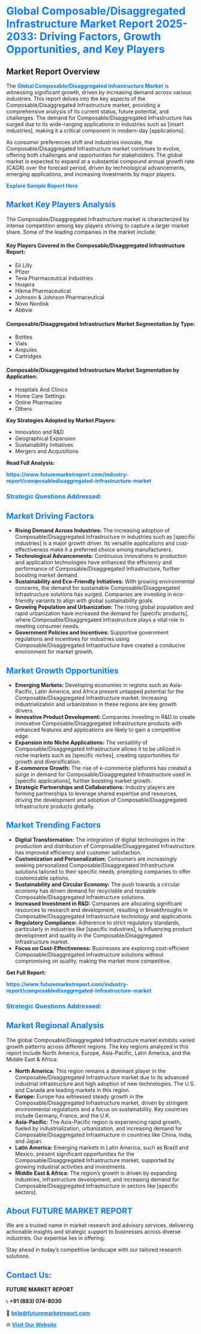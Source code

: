 <h1 style="color: #007BFF;">Global Composable/Disaggregated Infrastructure Market Report 2025-2033: Driving Factors, Growth Opportunities, and Key Players</h1>

<section id="overview">
<h2>Market Report Overview</h2>
<p>The <a href="https://www.futuremarketreport.com/industry-report/composabledisaggregated-infrastructure-market" style="color: #007BFF; text-decoration: none;"><strong>Global Composable/Disaggregated Infrastructure Market</strong></a> is witnessing significant growth, driven by increasing demand across various industries. This report delves into the key aspects of the Composable/Disaggregated Infrastructure market, providing a comprehensive analysis of its current status, future potential, and challenges. The demand for Composable/Disaggregated Infrastructure has surged due to its wide-ranging applications in industries such as [insert industries], making it a critical component in modern-day [applications].</p>
<p>As consumer preferences shift and industries innovate, the Composable/Disaggregated Infrastructure market continues to evolve, offering both challenges and opportunities for stakeholders. The global market is expected to expand at a substantial compound annual growth rate (CAGR) over the forecast period, driven by technological advancements, emerging applications, and increasing investments by major players.</p>
</section>

<section id="overview">
<p><a href="https://www.futuremarketreport.com/request-sample/reportId=34255" style="color: #007BFF; text-decoration: none;"><strong>Explore Sample Report Here</strong></a></p>
</section>

<section id="key-players">
<h2 style="color: #007BFF;">Market Key Players Analysis</h2>
<p>The Composable/Disaggregated Infrastructure market is characterized by intense competition among key players striving to capture a larger market share. Some of the leading companies in the market include:</p>
<h4>Key Players Covered in the Composable/Disaggregated Infrastructure Report:</h4>
<ul><li>Eli Lilly</li><li>Pfizer</li><li>Teva Pharmaceutical Industries</li><li>Hospira</li><li>Hikma Pharmaceutical</li><li>Johnson &amp; Johnson Pharmaceutical</li><li>Novo Nordisk</li><li>Abbvie</li></ul>
<h4>Composable/Disaggregated Infrastructure Market Segmentation by Type:</h4>
<ul><li>Bottles</li><li>Vials</li><li>Ampules</li><li>Cartridges</li></ul>

<h4>Composable/Disaggregated Infrastructure Market Segmentation by Application:</h4>
<ul><li>Hospitals And Clinics</li><li>Home Care Settings</li><li>Online Pharmacies</li><li>Others</li></ul>
<p><strong>Key Strategies Adopted by Market Players:</strong></p>
<ul>
<li>Innovation and R&D</li>
<li>Geographical Expansion</li>
<li>Sustainability Initiatives</li>
<li>Mergers and Acquisitions</li>
</ul>
</section>

<section>
<p><strong>Read Full Analysis: </strong></p><a href="https://www.futuremarketreport.com/industry-report/composabledisaggregated-infrastructure-market" style="color: #007BFF; text-decoration: none;"><strong>https://www.futuremarketreport.com/industry-report/composabledisaggregated-infrastructure-market</strong></a>
<h3 style="color: #007BFF;">Strategic Questions Addressed:</h3>
</section>

<section id="driving-factors">
<h2 style="color: #007BFF;">Market Driving Factors</h2>
<ul>
<li><strong>Rising Demand Across Industries:</strong> The increasing adoption of Composable/Disaggregated Infrastructure in industries such as [specific industries] is a major growth driver. Its versatile applications and cost-effectiveness make it a preferred choice among manufacturers.</li>
<li><strong>Technological Advancements:</strong> Continuous innovations in production and application technologies have enhanced the efficiency and performance of Composable/Disaggregated Infrastructure, further boosting market demand.</li>
<li><strong>Sustainability and Eco-Friendly Initiatives:</strong> With growing environmental concerns, the demand for sustainable Composable/Disaggregated Infrastructure solutions has surged. Companies are investing in eco-friendly variants to align with global sustainability goals.</li>
<li><strong>Growing Population and Urbanization:</strong> The rising global population and rapid urbanization have increased the demand for [specific products], where Composable/Disaggregated Infrastructure plays a vital role in meeting consumer needs.</li>
<li><strong>Government Policies and Incentives:</strong> Supportive government regulations and incentives for industries using Composable/Disaggregated Infrastructure have created a conducive environment for market growth.</li>
</ul>
</section>

<section id="growth-opportunities">
<h2 style="color: #007BFF;">Market Growth Opportunities</h2>
<ul>
<li><strong>Emerging Markets:</strong> Developing economies in regions such as Asia-Pacific, Latin America, and Africa present untapped potential for the Composable/Disaggregated Infrastructure market. Increasing industrialization and urbanization in these regions are key growth drivers.</li>
<li><strong>Innovative Product Development:</strong> Companies investing in R&D to create innovative Composable/Disaggregated Infrastructure products with enhanced features and applications are likely to gain a competitive edge.</li>
<li><strong>Expansion into Niche Applications:</strong> The versatility of Composable/Disaggregated Infrastructure allows it to be utilized in niche markets such as [specific niches], creating opportunities for growth and diversification.</li>
<li><strong>E-commerce Growth:</strong> The rise of e-commerce platforms has created a surge in demand for Composable/Disaggregated Infrastructure used in [specific applications], further boosting market growth.</li>
<li><strong>Strategic Partnerships and Collaborations:</strong> Industry players are forming partnerships to leverage shared expertise and resources, driving the development and adoption of Composable/Disaggregated Infrastructure products globally.</li>
</ul>
</section>

<section id="trending-factors">
<h2 style="color: #007BFF;">Market Trending Factors</h2>
<ul>
<li><strong>Digital Transformation:</strong> The integration of digital technologies in the production and distribution of Composable/Disaggregated Infrastructure has improved efficiency and customer satisfaction.</li>
<li><strong>Customization and Personalization:</strong> Consumers are increasingly seeking personalized Composable/Disaggregated Infrastructure solutions tailored to their specific needs, prompting companies to offer customizable options.</li>
<li><strong>Sustainability and Circular Economy:</strong> The push towards a circular economy has driven demand for recyclable and reusable Composable/Disaggregated Infrastructure solutions.</li>
<li><strong>Increased Investment in R&D:</strong> Companies are allocating significant resources to research and development, resulting in breakthroughs in Composable/Disaggregated Infrastructure technology and applications.</li>
<li><strong>Regulatory Compliance:</strong> Adherence to strict regulatory standards, particularly in industries like [specific industries], is influencing product development and quality in the Composable/Disaggregated Infrastructure market.</li>
<li><strong>Focus on Cost-Effectiveness:</strong> Businesses are exploring cost-efficient Composable/Disaggregated Infrastructure solutions without compromising on quality, making the market more competitive.</li>
</ul>
</section>

<section>
<p><strong>Get Full Report: </strong></p><a href="https://www.futuremarketreport.com/industry-report/composabledisaggregated-infrastructure-market" style="color: #007BFF; text-decoration: none;"><strong>https://www.futuremarketreport.com/industry-report/composabledisaggregated-infrastructure-market</strong></a>
<h3 style="color: #007BFF;">Strategic Questions Addressed:</h3>
</section>


<section id="regional-analysis">
<h2 style="color: #007BFF;">Market Regional Analysis</h2>
<p>The global Composable/Disaggregated Infrastructure market exhibits varied growth patterns across different regions. The key regions analyzed in this report include North America, Europe, Asia-Pacific, Latin America, and the Middle East & Africa:</p>
<ul>
<li><strong>North America:</strong> This region remains a dominant player in the Composable/Disaggregated Infrastructure market due to its advanced industrial infrastructure and high adoption of new technologies. The U.S. and Canada are leading markets in this region.</li>
<li><strong>Europe:</strong> Europe has witnessed steady growth in the Composable/Disaggregated Infrastructure market, driven by stringent environmental regulations and a focus on sustainability. Key countries include Germany, France, and the U.K.</li>
<li><strong>Asia-Pacific:</strong> The Asia-Pacific region is experiencing rapid growth, fueled by industrialization, urbanization, and increasing demand for Composable/Disaggregated Infrastructure in countries like China, India, and Japan.</li>
<li><strong>Latin America:</strong> Emerging markets in Latin America, such as Brazil and Mexico, present significant opportunities for the Composable/Disaggregated Infrastructure market, supported by growing industrial activities and investments.</li>
<li><strong>Middle East & Africa:</strong> The region’s growth is driven by expanding industries, infrastructure development, and increasing demand for Composable/Disaggregated Infrastructure in sectors like [specific sectors].</li>
</ul>
</section>

<footer>
<h2 style="color: #007BFF;">About FUTURE MARKET REPORT</h2>
<p>We are a trusted name in market research and advisory services, delivering actionable insights and strategic support to businesses across diverse industries. Our expertise lies in offering:</p>

<p>Stay ahead in today’s competitive landscape with our tailored research solutions.</p>

<h2 style="color: #007BFF;">Contact Us:</h2>
<p><strong>FUTURE MARKET REPORT</strong></p>
<p>📞 <strong>+91 (883) 074-8030</strong></p>
<p>📧 <strong><a href="mailto:help@futuremarketreport.com" style="color: #007BFF;">help@futuremarketreport.com</a></strong></p>
<p>🌐 <strong><a href="https://www.futuremarketreport.com/" style="color: #007BFF;">Visit Our Website</a></strong></p>
</footer>